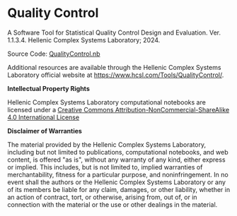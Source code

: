 # Quality Control

A Software Tool for Statistical Quality Control Design and Evaluation. Ver. 1.1.3.4. Hellenic Complex Systems Laboratory; 2024.

Source Code: [QualityControl.nb](QualityControl.nb)

Additional resources are available through the Hellenic Complex Systems Laboratory official website at https://www.hcsl.com/Tools/QualityControl/.

**Intellectual Property Rights**

Hellenic Complex Systems Laboratory computational notebooks are licensed under a [Creative Commons Attribution-NonCommercial-ShareAlike 4.0 International License](https://creativecommons.org/licenses/by-nc-sa/4.0/)

**Disclaimer of Warranties**

 The material provided by the Hellenic Complex Systems Laboratory, including but not limited to publications, computational notebooks, and web content, is offered "as is", without any warranty of any kind, either express or implied. This includes, but is not limited to, implied warranties of merchantability, fitness for a particular purpose, and noninfringement. In no event shall the authors or the Hellenic Complex Systems Laboratory or any of its members be liable for any claim, damages, or other liability, whether in an action of contract, tort, or otherwise, arising from, out of, or in connection with the material or the use or other dealings in the material.